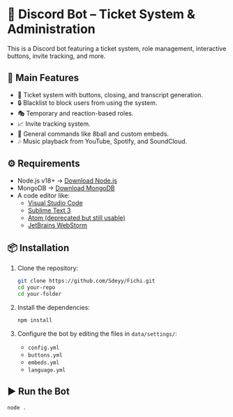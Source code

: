 # 🤖 Discord Bot – Ticket System & Administration

This is a Discord bot featuring a ticket system, role management, interactive buttons, invite tracking, and more.

## 🚀 Main Features

- 📩 Ticket system with buttons, closing, and transcript generation.
- 🔒 Blacklist to block users from using the system.
- 🎭 Temporary and reaction-based roles.
- 📈 Invite tracking system.
- 🎱 General commands like 8ball and custom embeds.
- 🎶 Music playback from YouTube, Spotify, and SoundCloud.

## ⚙️ Requirements

- Node.js v18+ → [Download Node.js](https://nodejs.org/es/download)
- MongoDB → [Download MongoDB](https://www.mongodb.com/try/download/community)
- A code editor like:
  - [Visual Studio Code](https://code.visualstudio.com/)
  - [Sublime Text 3](https://www.sublimetext.com/3)
  - [Atom (deprecated but still usable)](https://github.com/atom/atom/releases)
  - [JetBrains WebStorm](https://www.jetbrains.com/webstorm/)



## 📦 Installation

1. Clone the repository:
   ```bash
   git clone https://github.com/Sdeyy/Fichi.git
   cd your-repo
   cd your-folder
   ```

2. Install the dependencies:
   ```bash
   npm install
   ```

3. Configure the bot by editing the files in `data/settings/`:
   - `config.yml`
   - `buttons.yml`
   - `embeds.yml`
   - `language.yml`

## ▶️ Run the Bot

```bash
node .
```
